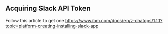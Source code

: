 ## Acquiring Slack API Token

Follow this article to get one https://www.ibm.com/docs/en/z-chatops/1.1.1?topic=platform-creating-installing-slack-app
